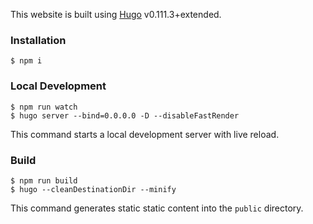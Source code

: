 This website is built using [Hugo](https://gohugo.io/) v0.111.3+extended.

### Installation

```
$ npm i
```

### Local Development

```
$ npm run watch
$ hugo server --bind=0.0.0.0 -D --disableFastRender
```

This command starts a local development server with live reload.

### Build

```
$ npm run build
$ hugo --cleanDestinationDir --minify
```

This command generates static static content into the `public` directory.

